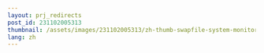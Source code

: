 ```yaml
---
layout: prj_redirects
post_id: 231102005313
thumbnail: /assets/images/231102005313/zh-thumb-swapfile-system-monitor-swap.png
lang: zh
---
```

